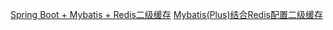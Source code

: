 [Spring Boot + Mybatis + Redis二级缓存](https://zhuanlan.zhihu.com/p/27726873)
[Mybatis(Plus)结合Redis配置二级缓存](https://easyboot.xyz/posts/58332/)
